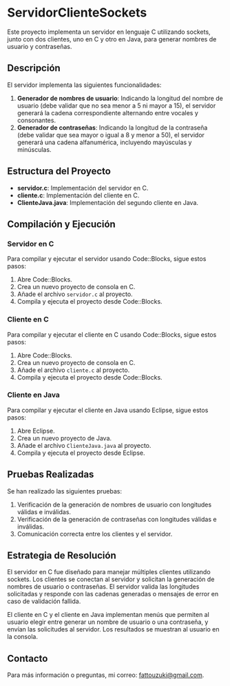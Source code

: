 # ServidorClienteSockets

Este proyecto implementa un servidor en lenguaje C utilizando sockets, junto con dos clientes, uno en C y otro en Java, para generar nombres de usuario y contraseñas.

## Descripción

El servidor implementa las siguientes funcionalidades:
1. **Generador de nombres de usuario**: Indicando la longitud del nombre de usuario (debe validar que no sea menor a 5 ni mayor a 15), el servidor generará la cadena correspondiente alternando entre vocales y consonantes.
2. **Generador de contraseñas**: Indicando la longitud de la contraseña (debe validar que sea mayor o igual a 8 y menor a 50), el servidor generará una cadena alfanumérica, incluyendo mayúsculas y minúsculas.

## Estructura del Proyecto

- **servidor.c**: Implementación del servidor en C.
- **cliente.c**: Implementación del cliente en C.
- **ClienteJava.java**: Implementación del segundo cliente en Java.

## Compilación y Ejecución

### Servidor en C

Para compilar y ejecutar el servidor usando Code::Blocks, sigue estos pasos:

1. Abre Code::Blocks.
2. Crea un nuevo proyecto de consola en C.
3. Añade el archivo `servidor.c` al proyecto.
4. Compila y ejecuta el proyecto desde Code::Blocks.

### Cliente en C

Para compilar y ejecutar el cliente en C usando Code::Blocks, sigue estos pasos:

1. Abre Code::Blocks.
2. Crea un nuevo proyecto de consola en C.
3. Añade el archivo `cliente.c` al proyecto.
4. Compila y ejecuta el proyecto desde Code::Blocks.

### Cliente en Java

Para compilar y ejecutar el cliente en Java usando Eclipse, sigue estos pasos:

1. Abre Eclipse.
2. Crea un nuevo proyecto de Java.
3. Añade el archivo `ClienteJava.java` al proyecto.
4. Compila y ejecuta el proyecto desde Eclipse.

## Pruebas Realizadas

Se han realizado las siguientes pruebas:
1. Verificación de la generación de nombres de usuario con longitudes válidas e inválidas.
2. Verificación de la generación de contraseñas con longitudes válidas e inválidas.
3. Comunicación correcta entre los clientes y el servidor.

## Estrategia de Resolución

El servidor en C fue diseñado para manejar múltiples clientes utilizando sockets. Los clientes se conectan al servidor y solicitan la generación de nombres de usuario o contraseñas. El servidor valida las longitudes solicitadas y responde con las cadenas generadas o mensajes de error en caso de validación fallida.

El cliente en C y el cliente en Java implementan menús que permiten al usuario elegir entre generar un nombre de usuario o una contraseña, y envían las solicitudes al servidor. Los resultados se muestran al usuario en la consola.

## Contacto

Para más información o preguntas, mi correo: [fattouzuki@gmail.com](mailto:fattouzuki@gmail.com).
